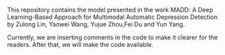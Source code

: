 This repository contains the model presented in the work MADD: A Deep Learning-Based Approach for Multimodal Automatic
Depression Detection by Zulong Lin, Yaowei Wang, Yujue Zhou,Fei Du and Yun Yang.

Currently, we are inserting comments in the code to make it clearer for the readers. After that, we will make the code available.
